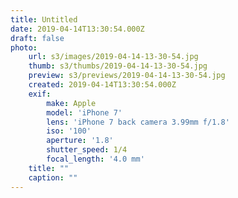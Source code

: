 ```yaml
---
title: Untitled
date: 2019-04-14T13:30:54.000Z
draft: false
photo:
    url: s3/images/2019-04-14-13-30-54.jpg
    thumb: s3/thumbs/2019-04-14-13-30-54.jpg
    preview: s3/previews/2019-04-14-13-30-54.jpg
    created: 2019-04-14T13:30:54.000Z
    exif:
        make: Apple
        model: 'iPhone 7'
        lens: 'iPhone 7 back camera 3.99mm f/1.8'
        iso: '100'
        aperture: '1.8'
        shutter_speed: 1/4
        focal_length: '4.0 mm'
    title: ""
    caption: ""
---
```


